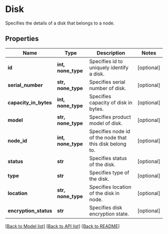 # Disk

Specifies the details of a disk that belongs to a node.

## Properties
Name | Type | Description | Notes
------------ | ------------- | ------------- | -------------
**id** | **int, none_type** | Specifies id to uniquely identify a disk. | [optional] 
**serial_number** | **str, none_type** | Specifies serial number of disk. | [optional] 
**capacity_in_bytes** | **int, none_type** | Specifies capacity of disk in bytes. | [optional] 
**model** | **str, none_type** | Specifies product model of disk. | [optional] 
**node_id** | **int, none_type** | Specifies node id of the node that this disk belong to. | [optional] 
**status** | **str** | Specifies status of the disk. | [optional] 
**type** | **str** | Specifies type of the disk. | [optional] 
**location** | **str, none_type** | Specifies location of the disk in node. | [optional] 
**encryption_status** | **str** | Specifies disk encryption state. | [optional] 

[[Back to Model list]](../README.md#documentation-for-models) [[Back to API list]](../README.md#documentation-for-api-endpoints) [[Back to README]](../README.md)



